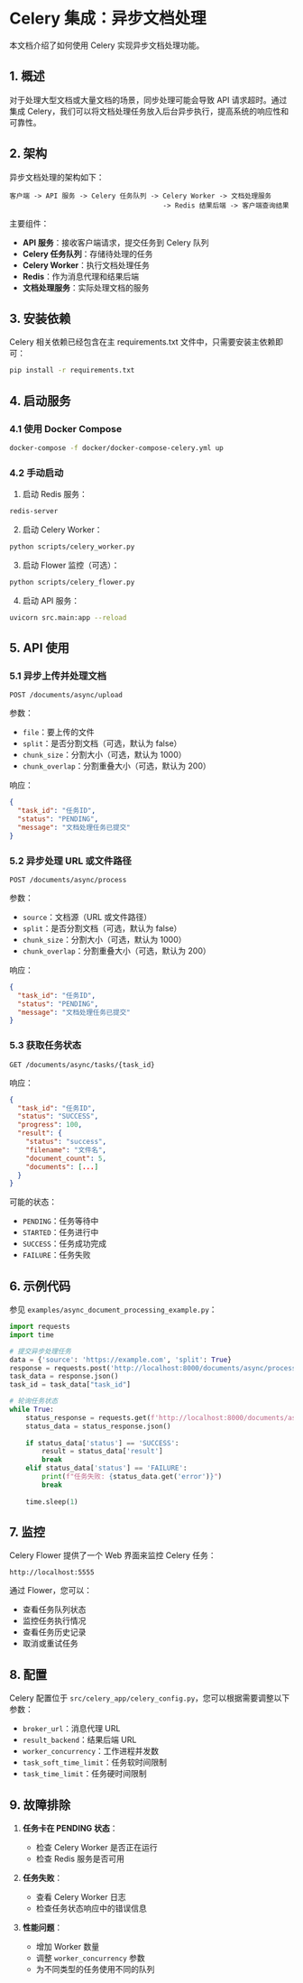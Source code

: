# Celery 集成：异步文档处理

本文档介绍了如何使用 Celery 实现异步文档处理功能。

## 1. 概述

对于处理大型文档或大量文档的场景，同步处理可能会导致 API 请求超时。通过集成 Celery，我们可以将文档处理任务放入后台异步执行，提高系统的响应性和可靠性。

## 2. 架构

异步文档处理的架构如下：

```
客户端 -> API 服务 -> Celery 任务队列 -> Celery Worker -> 文档处理服务
                                      -> Redis 结果后端 -> 客户端查询结果
```

主要组件：
- **API 服务**：接收客户端请求，提交任务到 Celery 队列
- **Celery 任务队列**：存储待处理的任务
- **Celery Worker**：执行文档处理任务
- **Redis**：作为消息代理和结果后端
- **文档处理服务**：实际处理文档的服务

## 3. 安装依赖

Celery 相关依赖已经包含在主 requirements.txt 文件中，只需要安装主依赖即可：

```bash
pip install -r requirements.txt
```

## 4. 启动服务

### 4.1 使用 Docker Compose

```bash
docker-compose -f docker/docker-compose-celery.yml up
```

### 4.2 手动启动

1. 启动 Redis 服务：

```bash
redis-server
```

2. 启动 Celery Worker：

```bash
python scripts/celery_worker.py
```

3. 启动 Flower 监控（可选）：

```bash
python scripts/celery_flower.py
```

4. 启动 API 服务：

```bash
uvicorn src.main:app --reload
```

## 5. API 使用

### 5.1 异步上传并处理文档

```
POST /documents/async/upload
```

参数：
- `file`：要上传的文件
- `split`：是否分割文档（可选，默认为 false）
- `chunk_size`：分割大小（可选，默认为 1000）
- `chunk_overlap`：分割重叠大小（可选，默认为 200）

响应：
```json
{
  "task_id": "任务ID",
  "status": "PENDING",
  "message": "文档处理任务已提交"
}
```

### 5.2 异步处理 URL 或文件路径

```
POST /documents/async/process
```

参数：
- `source`：文档源（URL 或文件路径）
- `split`：是否分割文档（可选，默认为 false）
- `chunk_size`：分割大小（可选，默认为 1000）
- `chunk_overlap`：分割重叠大小（可选，默认为 200）

响应：
```json
{
  "task_id": "任务ID",
  "status": "PENDING",
  "message": "文档处理任务已提交"
}
```

### 5.3 获取任务状态

```
GET /documents/async/tasks/{task_id}
```

响应：
```json
{
  "task_id": "任务ID",
  "status": "SUCCESS",
  "progress": 100,
  "result": {
    "status": "success",
    "filename": "文件名",
    "document_count": 5,
    "documents": [...]
  }
}
```

可能的状态：
- `PENDING`：任务等待中
- `STARTED`：任务进行中
- `SUCCESS`：任务成功完成
- `FAILURE`：任务失败

## 6. 示例代码

参见 `examples/async_document_processing_example.py`：

```python
import requests
import time

# 提交异步处理任务
data = {'source': 'https://example.com', 'split': True}
response = requests.post('http://localhost:8000/documents/async/process', data=data)
task_data = response.json()
task_id = task_data["task_id"]

# 轮询任务状态
while True:
    status_response = requests.get(f'http://localhost:8000/documents/async/tasks/{task_id}')
    status_data = status_response.json()
    
    if status_data['status'] == 'SUCCESS':
        result = status_data['result']
        break
    elif status_data['status'] == 'FAILURE':
        print(f"任务失败: {status_data.get('error')}")
        break
    
    time.sleep(1)
```

## 7. 监控

Celery Flower 提供了一个 Web 界面来监控 Celery 任务：

```
http://localhost:5555
```

通过 Flower，您可以：
- 查看任务队列状态
- 监控任务执行情况
- 查看任务历史记录
- 取消或重试任务

## 8. 配置

Celery 配置位于 `src/celery_app/celery_config.py`，您可以根据需要调整以下参数：

- `broker_url`：消息代理 URL
- `result_backend`：结果后端 URL
- `worker_concurrency`：工作进程并发数
- `task_soft_time_limit`：任务软时间限制
- `task_time_limit`：任务硬时间限制

## 9. 故障排除

1. **任务卡在 PENDING 状态**：
   - 检查 Celery Worker 是否正在运行
   - 检查 Redis 服务是否可用

2. **任务失败**：
   - 查看 Celery Worker 日志
   - 检查任务状态响应中的错误信息

3. **性能问题**：
   - 增加 Worker 数量
   - 调整 `worker_concurrency` 参数
   - 为不同类型的任务使用不同的队列
